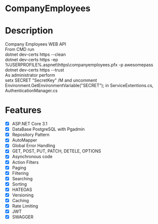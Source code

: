 # CompanyEmployees

# Description

Company Employees WEB API<br>
From CMD run<br>
dotnet dev-certs https --clean<br>
dotnet dev-certs https -ep %USERPROFILE%\.aspnet\https\companyemployees.pfx -p awesomepass<br>
dotnet dev-certs https --trust<br>
As administrator perform<br>
setx SECRET "SecretKey" /M and uncomment Environment.GetEnvironmentVariable("SECRET"); in ServiceExtentions.cs, AuthenticationManager.cs<br>

# Features

- [x] ASP.NET Core 3.1
- [x] DataBase PostgreSQL with Pgadmin
- [x] Repository Pattern
- [x] AutoMapper
- [x] Global Error Handling
- [x] GET, POST, PUT, PATCH, DETELE, OPTIONS
- [x] Asynchronous code
- [x] Action Filters
- [x] Paging
- [x] Filtering
- [x] Searching
- [x] Sorting
- [x] HATEOAS
- [x] Versioning
- [x] Caching
- [x] Rate Limiting
- [x] JWT
- [x] SWAGGER